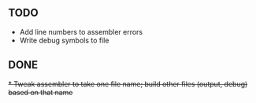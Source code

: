 ## TODO ##

* Add line numbers to assembler errors
* Write debug symbols to file


## DONE ##

~~* Tweak assembler to take one file name; build other files (output, debug) based on that name~~

